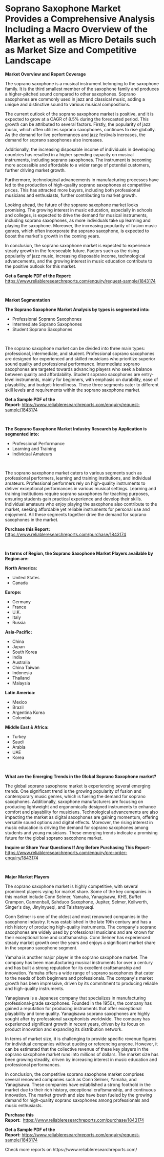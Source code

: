 <p><h1>Soprano Saxophone Market Provides a Comprehensive Analysis Including a Macro Overview of the Market as well as Micro Details such as Market Size and Competitive Landscape</h1></p><p><strong>Market Overview and Report Coverage</strong></p>
<p><p>The soprano saxophone is a musical instrument belonging to the saxophone family. It is the third smallest member of the saxophone family and produces a higher-pitched sound compared to other saxophones. Soprano saxophones are commonly used in jazz and classical music, adding a unique and distinctive sound to various musical compositions.</p><p>The current outlook of the soprano saxophone market is positive, and it is expected to grow at a CAGR of 8.5% during the forecasted period. This growth can be attributed to several factors. Firstly, the popularity of jazz music, which often utilizes soprano saxophones, continues to rise globally. As the demand for live performances and jazz festivals increases, the demand for soprano saxophones also increases.</p><p>Additionally, the increasing disposable income of individuals in developing countries has resulted in a higher spending capacity on musical instruments, including soprano saxophones. The instrument is becoming more accessible and affordable to a wider range of potential customers, further driving market growth.</p><p>Furthermore, technological advancements in manufacturing processes have led to the production of high-quality soprano saxophones at competitive prices. This has attracted more buyers, including both professional musicians and enthusiasts, further contributing to market growth.</p><p>Looking ahead, the future of the soprano saxophone market looks promising. The growing interest in music education, especially in schools and colleges, is expected to drive the demand for musical instruments, including soprano saxophones, as more individuals take up learning and playing the saxophone. Moreover, the increasing popularity of fusion music genres, which often incorporate the soprano saxophone, is expected to boost the market's growth in the coming years.</p><p>In conclusion, the soprano saxophone market is expected to experience steady growth in the foreseeable future. Factors such as the rising popularity of jazz music, increasing disposable income, technological advancements, and the growing interest in music education contribute to the positive outlook for this market.</p></p>
<p><strong>Get a Sample PDF of the Report:</strong> <a href="https://www.reliableresearchreports.com/enquiry/request-sample/1843174">https://www.reliableresearchreports.com/enquiry/request-sample/1843174</a></p>
<p>&nbsp;</p>
<p><strong>Market Segmentation</strong></p>
<p><strong>The Soprano Saxophone Market Analysis by types is segmented into:</strong></p>
<p><ul><li>Professional Soprano Saxophones</li><li>Intermediate Soprano Saxophones</li><li>Student Soprano Saxophones</li></ul></p>
<p>&nbsp;</p>
<p><p>The soprano saxophone market can be divided into three main types: professional, intermediate, and student. Professional soprano saxophones are designed for experienced and skilled musicians who prioritize superior sound quality and professional performance. Intermediate soprano saxophones are targeted towards advancing players who seek a balance between quality and affordability. Student soprano saxophones are entry-level instruments, mainly for beginners, with emphasis on durability, ease of playability, and budget-friendliness. These three segments cater to different skill levels and requirements within the soprano saxophone market.</p></p>
<p><strong>Get a Sample PDF of the Report:</strong>&nbsp;<a href="https://www.reliableresearchreports.com/enquiry/request-sample/1843174">https://www.reliableresearchreports.com/enquiry/request-sample/1843174</a></p>
<p>&nbsp;</p>
<p><strong>The Soprano Saxophone Market Industry Research by Application is segmented into:</strong></p>
<p><ul><li>Professional Performance</li><li>Learning and Training</li><li>Individual Amateurs</li></ul></p>
<p>&nbsp;</p>
<p><p>The soprano saxophone market caters to various segments such as professional performers, learning and training institutions, and individual amateurs. Professional performers rely on high-quality instruments to deliver exceptional performances in various musical settings. Learning and training institutions require soprano saxophones for teaching purposes, ensuring students gain practical experience and develop their skills. Individual amateurs who enjoy playing the saxophone also contribute to the market, seeking affordable yet reliable instruments for personal use and enjoyment. All these segments together drive the demand for soprano saxophones in the market.</p></p>
<p><strong>Purchase this Report:</strong>&nbsp; <a href="https://www.reliableresearchreports.com/purchase/1843174">https://www.reliableresearchreports.com/purchase/1843174</a></p>
<p>&nbsp;</p>
<p><strong>In terms of Region, the Soprano Saxophone Market Players available by Region are:</strong></p>
<p>
    <p> <strong> North America: </strong>
        <ul>
            <li>United States</li>
            <li>Canada</li>
        </ul>
        </p> 
    <p> <strong> Europe: </strong>
        <ul>
            <li>Germany</li>
            <li>France</li>
            <li>U.K.</li>
            <li>Italy</li>
            <li>Russia</li>
        </ul>
        </p> 
    <p> <strong> Asia-Pacific: </strong>
        <ul>
            <li>China</li>
            <li>Japan</li>
            <li>South Korea</li>
            <li>India</li>
            <li>Australia</li>
            <li>China Taiwan</li>
            <li>Indonesia</li>
            <li>Thailand</li>
            <li>Malaysia</li>
        </ul>
        </p> 
    <p> <strong> Latin America: </strong>
        <ul>
            <li>Mexico</li>
            <li>Brazil</li>
            <li>Argentina Korea</li>
            <li>Colombia</li>
        </ul>
        </p> 
    <p> <strong> Middle East & Africa: </strong>
        <ul>
            <li>Turkey</li>
            <li>Saudi</li>
            <li>Arabia</li>
            <li>UAE</li>
            <li>Korea</li>
        </ul>
    </p>
    </p>
<p>&nbsp;</p>
<p><strong>What are the Emerging Trends in the Global Soprano Saxophone market?</strong></p>
<p><p>The global soprano saxophone market is experiencing several emerging trends. One significant trend is the growing popularity of fusion and contemporary music genres, which is fueling the demand for soprano saxophones. Additionally, saxophone manufacturers are focusing on producing lightweight and ergonomically designed instruments to enhance comfort and playability for musicians. Technological advancements are also impacting the market as digital saxophones are gaining momentum, offering versatile sound options and digital effects. Moreover, the rising interest in music education is driving the demand for soprano saxophones among students and young musicians. These emerging trends indicate a promising future for the global soprano saxophone market.</p></p>
<p><strong>Inquire or Share Your Questions If Any Before Purchasing This Report</strong>- <a href="https://www.reliableresearchreports.com/enquiry/pre-order-enquiry/1843174">https://www.reliableresearchreports.com/enquiry/pre-order-enquiry/1843174</a></p>
<p>&nbsp;</p>
<p><strong>Major Market Players</strong></p>
<p><p>The soprano saxophone market is highly competitive, with several prominent players vying for market share. Some of the key companies in this market include Conn Selmer, Yamaha, Yanagisawa, KHS, Buffet Crampon, Cannonball, Sahduoo Saxophone, Jupiter, Selmer, Keilwerth, Singer's day, Jinyinyueqi, and Taishanyueqi.</p><p>Conn Selmer is one of the oldest and most renowned companies in the saxophone industry. It was established in the late 19th century and has a rich history of producing high-quality instruments. The company's soprano saxophones are widely used by professional musicians and are known for their exceptional tone and craftsmanship. Conn Selmer has experienced steady market growth over the years and enjoys a significant market share in the soprano saxophone segment.</p><p>Yamaha is another major player in the soprano saxophone market. The company has been manufacturing musical instruments for over a century and has built a strong reputation for its excellent craftsmanship and innovation. Yamaha offers a wide range of soprano saxophones that cater to the needs of both beginners and professionals. The company's market growth has been impressive, driven by its commitment to producing reliable and high-quality instruments.</p><p>Yanagisawa is a Japanese company that specializes in manufacturing professional-grade saxophones. Founded in the 1950s, the company has gained a reputation for producing instruments that offer exceptional playability and tone quality. Yanagisawa soprano saxophones are highly sought after by professional saxophonists worldwide. The company has experienced significant growth in recent years, driven by its focus on product innovation and expanding its distribution network.</p><p>In terms of market size, it is challenging to provide specific revenue figures for individual companies without quoting or referencing anyone. However, it can be estimated that the collective revenue of these key players in the soprano saxophone market runs into millions of dollars. The market size has been growing steadily, driven by increasing interest in music education and professional performances.</p><p>In conclusion, the competitive soprano saxophone market comprises several renowned companies such as Conn Selmer, Yamaha, and Yanagisawa. These companies have established a strong foothold in the market due to their rich history, exceptional craftsmanship, and continuous innovation. The market growth and size have been fueled by the growing demand for high-quality soprano saxophones among professionals and music enthusiasts.</p></p>
<p><strong>Purchase this Report:</strong>&nbsp;&nbsp;<a href="https://www.reliableresearchreports.com/purchase/1843174">https://www.reliableresearchreports.com/purchase/1843174</a></p>
<p></p>
<p><strong>Get a Sample PDF of the Report:</strong>&nbsp;<a href="https://www.reliableresearchreports.com/enquiry/request-sample/1843174">https://www.reliableresearchreports.com/enquiry/request-sample/1843174</a></p>
<p>Check more reports on https://www.reliableresearchreports.com/</p>